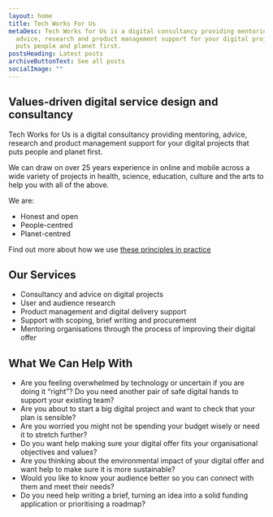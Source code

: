 ```yaml
---
layout: home
title: Tech Works For Us
metaDesc: Tech Works for Us is a digital consultancy providing mentoring,
  advice, research and product management support for your digital projects that
  puts people and planet first.
postsHeading: Latest posts
archiveButtonText: See all posts
socialImage: ""
---
```

## Values-driven digital service design and consultancy

Tech Works for Us is a digital consultancy providing mentoring, advice, research and product management support for your digital projects that puts people and planet first.

We can draw on over 25 years experience in online and mobile across a wide variety of projects in health, science, education, culture and the arts to help you with all of the above.

We are:

* Honest and open
* People-centred
* Planet-centred

Find out more about how we use [these principles in practice](/our-principles/)

## Our Services

* Consultancy and advice on digital projects
* User and audience research
* Product management and digital delivery support
* Support with scoping, brief writing and procurement
* Mentoring organisations through the process of improving their digital offer

## What We Can Help With

* Are you feeling overwhelmed by technology or uncertain if you are doing it “right”? Do you need another pair of safe digital hands to support your existing team?
* Are you about to start a big digital project and want to check that your plan is sensible?
* Are you worried you might not be spending your budget wisely or need it to stretch further?
* Do you want help making sure your digital offer fits your organisational objectives and values?
* Are you thinking about the environmental impact of your digital offer and want help to make sure it is more sustainable?
* Would you like to know your audience better so you can connect with them and meet their needs?
* Do you need help writing a brief, turning an idea into a solid funding application or prioritising a roadmap?
